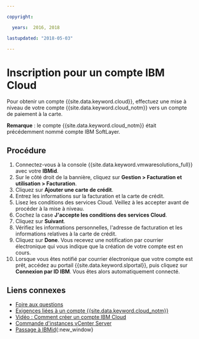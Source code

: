 ```yaml
---

copyright:

  years:  2016, 2018

lastupdated: "2018-05-03"

---
```


# Inscription pour un compte IBM Cloud

Pour obtenir un compte {{site.data.keyword.cloud}}, effectuez une mise à niveau de votre compte {{site.data.keyword.cloud_notm}} vers un compte de paiement à la carte.

**Remarque** : le compte {{site.data.keyword.cloud_notm}} était précédemment nommé compte IBM SoftLayer.

## Procédure

1. Connectez-vous à la console {{site.data.keyword.vmwaresolutions_full}} avec votre **IBMid**.
2. Sur le côté droit de la bannière, cliquez sur **Gestion > Facturation et utilisation > Facturation**.
3. Cliquez sur **Ajouter une carte de crédit**.
4. Entrez les informations sur la facturation et la carte de crédit.
5. Lisez les conditions des services Cloud. Veillez à les accepter avant de procéder à la mise à niveau.
6. Cochez la case **J'accepte les conditions des services Cloud**.
7. Cliquez sur **Suivant**.
8. Vérifiez les informations personnelles, l'adresse de facturation et les informations relatives à la carte de crédit.
9. Cliquez sur **Done**. Vous recevez une notification par courrier électronique qui vous indique que la création de votre compte est en cours.
10. Lorsque vous êtes notifié par courrier électronique que votre compte est prêt, accédez au portail {{site.data.keyword.slportal}}, puis cliquez sur **Connexion par ID IBM**.
    Vous êtes alors automatiquement connecté.

## Liens connexes

* [Foire aux questions](faq.html)
* [Exigences liées à un compte {{site.data.keyword.cloud_notm}}](slaccountrequirement.html)
* [Vidéo : Comment créer un compte IBM Cloud](https://www.youtube.com/watch?v=HBkY-Fs1d6E)
* [Commande d'instances vCenter Server](../vcenter/vc_orderinginstance.html)
* [Passage à IBMid](https://console.ng.bluemix.net/docs/admin/softlayerlink.html){:new_window}
